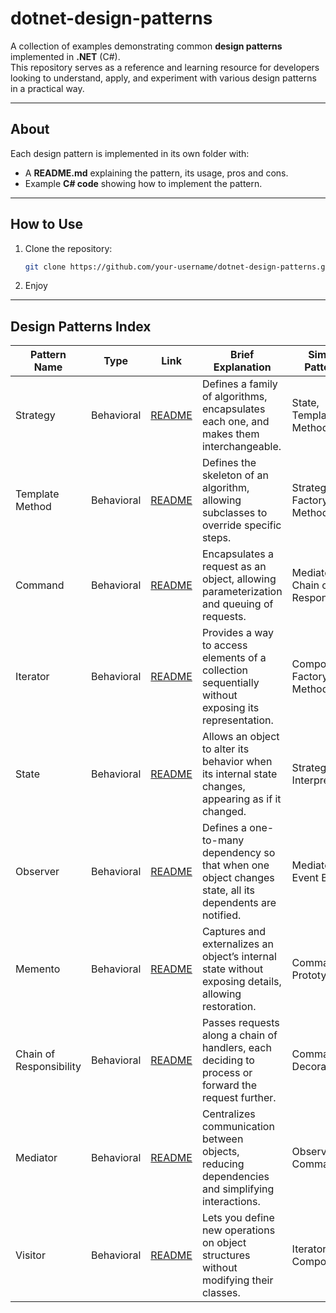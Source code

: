 # dotnet-design-patterns

A collection of examples demonstrating common **design patterns** implemented in **.NET** (C#).  
This repository serves as a reference and learning resource for developers looking to understand, apply, and experiment with various design patterns in a practical way.

---

## About

Each design pattern is implemented in its own folder with:

- A **README.md** explaining the pattern, its usage, pros and cons.
- Example **C# code** showing how to implement the pattern.

---

## How to Use

1. Clone the repository:

   ```bash
   git clone https://github.com/your-username/dotnet-design-patterns.git
   ```

2. Enjoy

---

## Design Patterns Index

| Pattern Name            | Type       | Link                                                            | Brief Explanation                                                                                        | Similar Patterns                  |
| ----------------------- | ---------- | --------------------------------------------------------------- | -------------------------------------------------------------------------------------------------------- | --------------------------------- |
| Strategy                | Behavioral | [README](./Patterns/Behavioral/Strategy/README.md)              | Defines a family of algorithms, encapsulates each one, and makes them interchangeable.                   | State, Template Method            |
| Template Method         | Behavioral | [README](./Patterns/Behavioral/TemplateMethod/README.md)        | Defines the skeleton of an algorithm, allowing subclasses to override specific steps.                    | Strategy, Factory Method          |
| Command                 | Behavioral | [README](./Patterns/Behavioral/Command/README.md)               | Encapsulates a request as an object, allowing parameterization and queuing of requests.                  | Mediator, Chain of Responsibility |
| Iterator                | Behavioral | [README](./Patterns/Behavioral/Iterator/README.md)              | Provides a way to access elements of a collection sequentially without exposing its representation.      | Composite, Factory Method         |
| State                   | Behavioral | [README](./Patterns/Behavioral/State/README.md)                 | Allows an object to alter its behavior when its internal state changes, appearing as if it changed.      | Strategy, Interpreter             |
| Observer                | Behavioral | [README](./Patterns/Behavioral/Observer/README.md)              | Defines a one-to-many dependency so that when one object changes state, all its dependents are notified. | Mediator, Event Bus               |
| Memento                 | Behavioral | [README](./Patterns/Behavioral/Memento/README.md)               | Captures and externalizes an object’s internal state without exposing details, allowing restoration.     | Command, Prototype                |
| Chain of Responsibility | Behavioral | [README](./Patterns/Behavioral/ChainOfResponsibility/README.md) | Passes requests along a chain of handlers, each deciding to process or forward the request further.      | Command, Decorator                |
| Mediator                | Behavioral | [README](./Patterns/Behavioral/Mediator/README.md)              | Centralizes communication between objects, reducing dependencies and simplifying interactions.           | Observer, Command                 |
| Visitor                 | Behavioral | [README](./Patterns/Behavioral/Visitor/README.md)               | Lets you define new operations on object structures without modifying their classes.                     | Iterator, Composite               |
